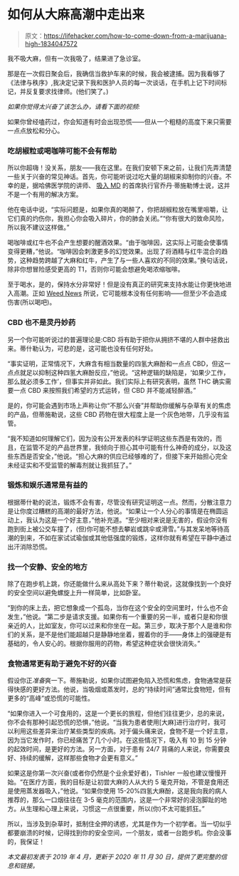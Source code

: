 # 如何从大麻高潮中走出来

> 原文：<https://lifehacker.com/how-to-come-down-from-a-marijuana-high-1834047572>

我不吸大麻，但有一次我吸了，结果进了急诊室。

那是在一次假日聚会后，我确信当救护车来的时候，我会被逮捕。因为我看够了《法律与秩序》,我决定记录下我和医护人员的每一次谈话，在手机上记下时间标记，并反复要求找律师。(他们笑了。)



*如果你觉得太兴奋了该怎么办，请看下面的视频:*

如果你曾经嗑药过，你会知道有时会出现恐慌——但从一个粗糙的高度下来只需要一点点放松和分心。

### 吃胡椒粒或喝咖啡可能不会有帮助

所以你超嗨！没关系，朋友——我在这里。在我们安顿下来之前，让我们先弄清楚一些关于兴奋的常见神话。首先，你可能听说过吃大量的胡椒来抑制你的兴奋。不幸的是，据哈佛医学院的讲师、 [吸入 MD](https://inhalemd.com/) 的首席执行官乔丹·蒂施勒博士说，这并不是一个有用的解决方案。

他在电话中说，“实际问题是，如果你真的喝醉了，你把胡椒粒放在嘴里咀嚼，让它们真的灼伤你，我担心你会吸入碎片，你的肺会关闭。”“你有很大的致命风险，所以我不建议这样做。”

喝咖啡或红牛也不会产生想要的醒酒效果。“由于咖啡因，这实际上可能会使事情变得更糟，”他说。“咖啡因会刺激更多的幻觉效果。出现了将酒精与红牛混合的趋势，这种趋势跨越了大麻和红牛，产生了与一些人喜欢的不同的效果。”换句话说，除非你想冒险感受更高的 T1，否则你可能会想避免喝浓缩咖啡。

至于喝水，是的，保持水分非常好！但是没有真正的研究来支持水能让你更快地进入高潮。正如 [Weed News](https://www.weednews.co/can-drinking-lot-water-flush-system-thc/) 所说，它可能根本没有任何影响——但至少不会造成伤害(所以喝吧)。

### CBD 也不是灵丹妙药

另一个你可能听说过的普遍理论是:CBD 将有助于把你从拥挤不堪的人群中拯救出来。蒂什勒认为，可悲的是，这可能也没有任何好处。

“事实证明，正常情况下，大麻含有相当数量的四氢大麻酚和一点点 CBD，但这一点点就足以抑制这种四氢大麻酚反应，”他说。“这种逻辑的缺陷是，‘如果少工作，那么就必须多工作’，但事实并非如此。我们实际上有研究表明，虽然 THC 确实需要一点 CBD 来按照我们希望的方式运转，但 CBD 并不能减轻醉酒。”

是的，你可能会遇到市场上声称让你“不那么兴奋”并帮助你缓解与杂草有关的焦虑的产品，但蒂施勒说，这些 CBD 药物在很大程度上是一个灰色地带，几乎没有监管。

“我不知道如何理解它们，因为没有公开发表的科学证明这些东西是有效的，而且，在监管不足的产品世界里，我倾向于担心其中可能有什么神奇的成分，以及这些东西是否安全，”他说。“担心大麻的供应已经够难的了，但接下来开始担心完全未经证实和不受监管的解毒剂就让我抓狂了。”

### 锻炼和娱乐通常是有益的

根据蒂什勒的说法，锻炼不会有害，尽管没有研究证明这一点。然而，分散注意力是让你度过糟糕的高潮的最好方法，他说。“如果让一个人分心的事情是在椭圆运动上，我认为这是一个好主意，”他补充道。“至少相对来说是无害的，假设你没有跑到街上被公交车撞了，(但)你可能不想去攀岩或跳伞或滑雪。”与其发呆地等待高潮的到来，不如在家试试瑜伽或其他低强度的锻炼，这样你就有希望在平静中通过出汗消除恐慌。

### 找一个安静、安全的地方

除了在跑步机上跳，你还能做什么来从高处下来？蒂什勒说，这就像找到一个良好的安全空间以避免螺旋上升一样简单，比如卧室。

“到你的床上去，把它想象成一个孤岛，当你在这个安全的空间里时，什么也不会发生，”他说。“第二步是请求支援。如果你有一个重要的另一半，或者只是和你很亲近的人，比如室友，你可以过来和你坐在一起。第三步，取决于那个人是谁和你们的关系，是不是他们能超越只是静静地坐着，握着你的手——身体上的强硬是有基础的，令人安心的。根据你服用的药物，希望这种症状会很快消失。”

### 食物通常更有助于避免不好的兴奋

假设你正*准备*爽一下。蒂施勒说，如果你试图避免陷入恐慌和焦虑，食物通常是获得快感的更好方法。他说，当吸烟或蒸发时，总的“持续时间”通常比食物短，但有更多的“高峰”或恐慌的可能性。

“如果你进入一个可食用的，这是一个更长的旅程，但他们往往更少，总的来说，你不会有那种引起恐慌的恐惧，”他说。“当我为患者使用[大麻]进行治疗时，我可以利用这些差异来治疗某些类型的疾病。对于偏头痛来说，食物不是一个好主意，因为当它发作时，你已经痛苦了几个小时。在这些情况下，吸入有 10 到 15 分钟的起效时间，是更好的方法。另一方面，对于患有 24/7 背痛的人来说，你需要良好、持续的缓解，这样那些食物才会更有意义。”

如果这是你第一次兴奋(或者你仍然是个业余爱好者)，Tishler 一般也建议慢慢开始。“在医疗方面，我的目标是让初尝大麻的人从大约 5 毫克开始，不管是食用还是使用蒸发器吸入，”他说。“如果你使用 15-20%四氢大麻酚，这是我向我的病人推荐的，那么一口烟往往在 3-5 毫克的范围内，这是一个非常好的浸泡脚趾的地方。从生理和心理上来说，习惯这一点很重要，所以(你)不太可能抓狂。”

所以，当涉及到杂草时，抵制住全押的诱惑，尤其是作为一个初学者。当一切似乎都要崩溃的时候，记得找到你的安全空间，一个朋友，或者一台跑步机。你会没事的，我保证！

*本文最初发表于 2019 年 4 月，更新于 2020 年 11 月 30 日，提供了更完整的信息和链接。*